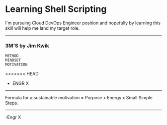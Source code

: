 # Learning Shell Scripting

<p> I'm pursuing Cloud DevOps Engineer position and hopefully by learning this skill will help me land my target role. </p>

--------------------------------------------------------------------------------------------------------------------------------------------------------------------------

### 3M'S by Jim Kwik

	METHOD
	MINDSET
	MOTIVATION

<<<<<<< HEAD
- ENGR X

--------------------------------------------------------------------------------------------------------------------------------------------------------------------------

<p> Formula for a sustainable motivation = Purpose x Energy x Small Simple Steps. </p>

--------------------------------------------------------------------------------------------------------------------------------------------------------------------------

-Engr X
